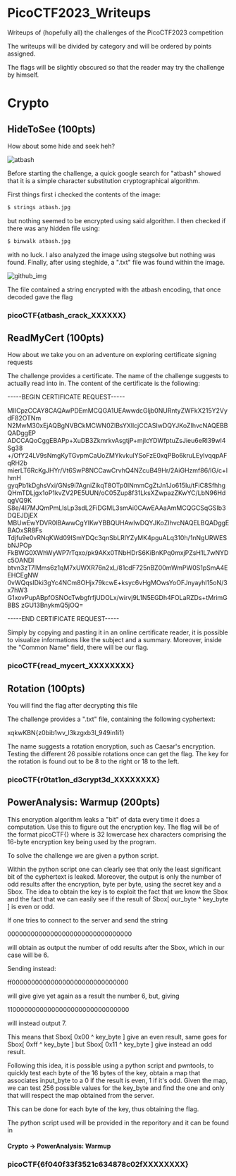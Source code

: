 # PicoCTF2023_Writeups
Writeups of (hopefully all) the challenges of the PicoCTF2023 competition

The writeups will be divided by category and will be ordered by points assigned.

The flags will be slightly obscured so that the reader may try the challenge by himself.

# Crypto

## HideToSee (100pts)
How about some hide and seek heh?

![atbash](https://github.com/Waz3d/PicoCTF2023_Writeups/assets/96386635/cdee59df-a398-40cc-9604-d7401cca46f0)

Before starting the challenge, a quick google search for "atbash" showed that it is a simple character substitution cryptographical algorithm.

First things first i checked the contents of the image:
```bash
$ strings atbash.jpg
```
but nothing seemed to be encrypted using said algorithm.
I then checked if there was any hidden file using:
```bash
$ binwalk atbash.jpg
```
with no luck.
I also analyzed the image using stegsolve but nothing was found.
Finally, after using steghide, a ".txt" file was found within the image.

![github_img](https://github.com/Waz3d/PicoCTF2023_Writeups/assets/96386635/b58735d8-9805-4d22-8774-0d7532698d17)

The file contained a string encrypted with the atbash encoding, that once decoded gave the flag

### picoCTF{atbash_crack_XXXXXX}

## ReadMyCert (100pts)
How about we take you on an adventure on exploring certificate signing requests

The challenge provides a certificate. The name of the challenge suggests to actually read into in.
The content of the certificate is the following: 

-----BEGIN CERTIFICATE REQUEST-----

MIICpzCCAY8CAQAwPDEmMCQGA1UEAwwdcGljb0NURntyZWFkX215Y2VydF82OTNm
N2MwM30xEjAQBgNVBCkMCWN0ZlBsYXllcjCCASIwDQYJKoZIhvcNAQEBBQADggEP
ADCCAQoCggEBAPp+XuDB3ZkmrkvAsgtjP+mjIcYDWfptuZsJieu6eRl39wl4Sg38
+/OfY24LV9sNmgKyTGvpmCaUoZMYkvkulYSoFzE0xqPBo6kruLEyIvqqpAFqRH2b
mierLT6RcKgJHYr/Vt6SwP8NCCawCrvhQ4NZcuB49Hr/2AiGHzmf86/lG/c+lhmH
gyqPb1kDghsVxi/GNs9i7AgniZikqT8OTp0INmmCgZtJn1Jo615Iu/tFiC8Sfhhg
QHmTDLjgx1oP1kvZV2PE5UUN/oC05Zup8f31LksXZwpazZKwYC/LbN96HdqgVQ9K
S8e/4I7MJQmPmLIsLp3sdL2FiDGML3smAi0CAwEAAaAmMCQGCSqGSIb3DQEJDjEX
MBUwEwYDVR0lBAwwCgYIKwYBBQUHAwIwDQYJKoZIhvcNAQELBQADggEBAOxSR8Fs
Tdjfu9e0vRNqKWd09ISmYDQc3qnSbLRlYZyMK4pguALq310h/1nNgURWESbNJPOp
FkBWG0XWhWyWP7rTqxo/pk9AKx0TNbHDrS6KiBnKPq0mxjPZsH1L7wNYDc5OANDl
btvn3zT7lMms6z1qM7xUWXR76n2xL/81cdF725nBZ00mWmPW0S1pSmA4EEHCEgNW
0vWQqsIDki3gYc4NCm8OHjx79kcwE+ksyc6vHgMOwsYoOFJnyayhl15oN/3x7hW3
G1xovPupABpfOSNOcTwbgfrfjUDOLx/wirvj9L1N5EGDh4FOLaRZDs+tMrimGBBS
zGU13BnykmQ5jOQ=

-----END CERTIFICATE REQUEST-----

Simply by copying and pasting it in an online certificate reader, it is possible to visualize informations like the subject and a summary.
Moreover, inside the "Common Name" field, there will be our flag.

### picoCTF{read_mycert_XXXXXXXX}

## Rotation (100pts)
You will find the flag after decrypting this file

The challenge provides a ".txt" file, containing the following cyphertext:

xqkwKBN{z0bib1wv_l3kzgxb3l_949in1i1}

The name suggests a rotation encryption, such as Caesar's encryption.
Testing the different 26 possible rotations once can get the flag.
The key for the rotation is found out to be 8 to the right or 18 to the left.

### picoCTF{r0tat1on_d3crypt3d_XXXXXXXX}

## PowerAnalysis: Warmup (200pts)
This encryption algorithm leaks a "bit" of data every time it does a computation. Use this to figure out the encryption key.
The flag will be of the format picoCTF{<encryption key>} where <encryption key> is 32 lowercase hex characters comprising the 16-byte encryption key being used by the program.

To solve the challenge we are given a python script.

Within the python script one can clearly see that only the least significant bit of the cyphertext is leaked. Moreover, the output is only the number of odd results after the encryption, byte per byte, using the secret key and
a Sbox. The idea to obtain the key is to exploit the fact that we know the Sbox and the fact that we can easily see if the result of Sbox[ our_byte ^ key_byte ] is even or odd.

If one tries to connect to the server and send the string 

00000000000000000000000000000000

will obtain as output the number of odd results after the Sbox, which in our case will be 6.

Sending instead:

ff000000000000000000000000000000

will give give yet again as a result the number 6, but, giving 

11000000000000000000000000000000

will instead output 7.

This means that Sbox[ 0x00 ^ key_byte ] give an even result, same goes for Sbox[ 0xff ^ key_byte ] but Sbox[ 0x11 ^ key_byte ] give instead an odd result.

Following this idea, it is possible using a python script and pwntools, to quickly test each byte of the 16 bytes of the key, obtain a map that associates
input_byte to a 0 if the result is even, 1 if it's odd. Given the map, we can test 256 possible values for the key_byte and find the one and only that will
respect the map obtained from the server.

This can be done for each byte of the key, thus obtaining the flag.

The python script used will be provided in the reporitory and it can be found in 
#### Crypto -> PowerAnalysis: Warmup

### picoCTF{6f040f33f3521c634878c02fXXXXXXXX}
